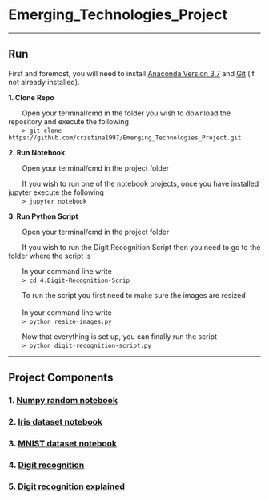 # Emerging_Technologies_Project
***
## Run
First and foremost, you will need to install [Anaconda Version 3.7](https://www.anaconda.com/download/) and [Git](https://git-scm.com/book/en/v2/Getting-Started-Installing-Git) (if not already installed).

**1. Clone Repo**

&nbsp;&nbsp;&nbsp;&nbsp;&nbsp;&nbsp;&nbsp;Open your terminal/cmd in the folder you wish to download the repository and execute the following <br>
&nbsp;&nbsp;&nbsp;&nbsp;&nbsp;&nbsp;&nbsp;```> git clone https://github.com/cristina1997/Emerging_Technologies_Project.git```

**2. Run Notebook**

&nbsp;&nbsp;&nbsp;&nbsp;&nbsp;&nbsp;&nbsp;Open your terminal/cmd in the project folder 

&nbsp;&nbsp;&nbsp;&nbsp;&nbsp;&nbsp;&nbsp;If you wish to run one of the notebook projects, once you have installed jupyter execute the following <br>
&nbsp;&nbsp;&nbsp;&nbsp;&nbsp;&nbsp;&nbsp;```> jupyter notebook```

**3. Run Python Script**

&nbsp;&nbsp;&nbsp;&nbsp;&nbsp;&nbsp;&nbsp;Open your terminal/cmd in the project folder 

&nbsp;&nbsp;&nbsp;&nbsp;&nbsp;&nbsp;&nbsp;If you wish to run the Digit Recognition Script then you need to go to the folder where the script is 

&nbsp;&nbsp;&nbsp;&nbsp;&nbsp;&nbsp;&nbsp;In your command line write <br>
&nbsp;&nbsp;&nbsp;&nbsp;&nbsp;&nbsp;&nbsp;```> cd 4.Digit-Recognition-Scrip```

&nbsp;&nbsp;&nbsp;&nbsp;&nbsp;&nbsp;&nbsp;To run the script you first need to make sure the images are resized <br><br>
&nbsp;&nbsp;&nbsp;&nbsp;&nbsp;&nbsp;&nbsp;In your command line write <br>
&nbsp;&nbsp;&nbsp;&nbsp;&nbsp;&nbsp;&nbsp;```> python resize-images.py```

&nbsp;&nbsp;&nbsp;&nbsp;&nbsp;&nbsp;&nbsp;Now that everything is set up, you can finally run the script <br>
&nbsp;&nbsp;&nbsp;&nbsp;&nbsp;&nbsp;&nbsp;```> python digit-recognition-script.py```

***

## Project Components
### 1. [Numpy random notebook](https://github.com/cristina1997/Emerging_Technologies_Project/blob/master/1.Numpy-Random-Notebook/numpy-random-notebook.ipynb)

### 2. [Iris dataset notebook](https://github.com/cristina1997/Emerging_Technologies_Project/blob/master/2.Iris-Dataset-Notebook/iris-dataset-notebook.ipynb)

### 3. [MNIST dataset notebook](https://github.com/cristina1997/Emerging_Technologies_Project/blob/master/3.MNIST-Dataset-Notebook/MNIST-dataset-notebook.ipynb)

### 4. [Digit recognition](https://github.com/cristina1997/Emerging_Technologies_Project/tree/master/4.Digit-Recognition-Script)

### 5. [Digit recognition explained](https://github.com/cristina1997/Emerging_Technologies_Project/blob/master/5.Digit-Recognition-Notebook/digit-recognition-notebook.ipynb)

